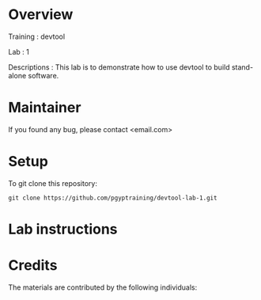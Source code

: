 # Overview

Training : devtool

Lab      : 1

Descriptions :
This lab is to demonstrate how to use devtool to build stand-alone software.


# Maintainer
If you found any bug, please contact <email.com>

# Setup

To git clone this repository:

```
git clone https://github.com/pgyptraining/devtool-lab-1.git
```

# Lab instructions

# Credits
The materials are contributed by the following individuals:
